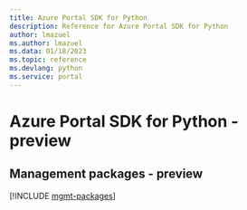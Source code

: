 ```yaml
---
title: Azure Portal SDK for Python
description: Reference for Azure Portal SDK for Python
author: lmazuel
ms.author: lmazuel
ms.data: 01/18/2023
ms.topic: reference
ms.devlang: python
ms.service: portal
---
```

# Azure Portal SDK for Python - preview

## Management packages - preview
[!INCLUDE [mgmt-packages](portal-mgmt-index.md)]